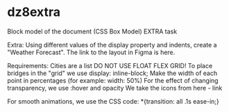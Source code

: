 # dz8extra
Block model of the document (CSS Box Model) EXTRA task

Extra:
Using different values of the display property and indents, create a "Weather Forecast". The link to the layout in Figma is here.


Requirements:
Cities are a list
DO NOT USE FLOAT FLEX GRID!
To place bridges in the "grid" we use display: inline-block;
Make the width of each point in percentages (for example: width: 50%)
For the effect of changing transparency, we use :hover and opacity
We take the icons from here - link

For smooth animations, we use the CSS code: *{transition: all .1s ease-in;}
